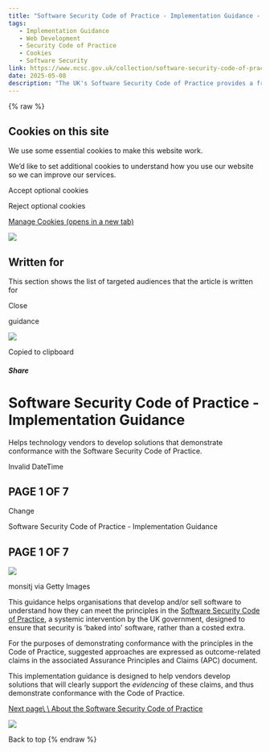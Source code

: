```yaml
---
title: "Software Security Code of Practice - Implementation Guidance - NCSC.GOV.UK"
tags:
   - Implementation Guidance
   - Web Development
   - Security Code of Practice
   - Cookies
   - Software Security
link: https://www.ncsc.gov.uk/collection/software-security-code-of-practice-implementation-guidance
date: 2025-05-08
description: "The UK's Software Security Code of Practice provides a framework for software vendors to ensure security is integral to software development. This implementation guidance outlines approaches for demonstrating conformance to the Code's principles, focusing on outcome-related claims detailed in the Assurance Principles and Claims (APC) document. The aim is to facilitate vendors in evidencing security measures, thus reinforcing the mandate that security should be fundamental rather than an add-on. This intervention underscores the growing necessity for built-in security in software solutions amidst increasing cybersecurity threats."
---
```

{% raw %}

## Cookies on this site

We use some essential cookies to make this website work.

We’d like to set additional cookies to understand how you use our website so we can improve our services.

Accept optional cookies

Reject optional cookies

[Manage Cookies (opens in a new tab)](https://www.ncsc.gov.uk/section/about-this-website/cookie-policy)

![](<Base64-Image-Removed>)

## Written for

This section shows the list of targeted audiences that the article is written for

Close

guidance

![](<Base64-Image-Removed>)

Copied to clipboard

##### Share

# Software Security Code of Practice - Implementation Guidance

Helps technology vendors to develop solutions that demonstrate conformance with the Software Security Code of Practice.

Invalid DateTime

## PAGE 1 OF 7

Change

Software Security Code of Practice - Implementation Guidance

## PAGE 1 OF 7

![](https://www.ncsc.gov.uk/images/library/sscop-implementation-guidance.png?mpwidth=545&mlwidth=737&twidth=912&dwidth=635&dpr=1&width=1920)

monsitj via Getty Images

This guidance helps organisations that develop and/or sell software to understand how they can meet the principles in the [Software Security Code of Practice](https://www.ncsc.gov.uk/section/software-security-code-of-practice), a systemic intervention by the UK government, designed to ensure that security is ‘baked into' software, rather than a costed extra.

For the purposes of demonstrating conformance with the principles in the Code of Practice, suggested approaches are expressed as outcome-related claims in the associated Assurance Principles and Claims (APC) document.

This implementation guidance is designed to help vendors develop solutions that will clearly support the _evidencing_ of these claims, and thus demonstrate conformance with the Code of Practice.

[Next page\\
\\
About the Software Security Code of Practice](https://www.ncsc.gov.uk/collection/software-security-code-of-practice-implementation-guidance/about)

![](https://www.ncsc.gov.uk/static-assets/dist/ncsc/static/media/Chevron_blue_up-CA.0731190020f3afd1faf8227c16c32bfd.svg)

Back to top
{% endraw %}
